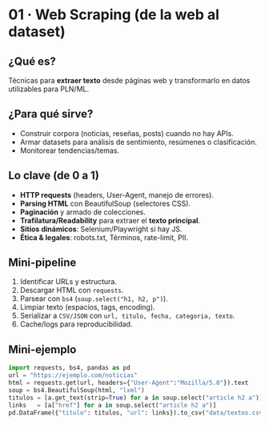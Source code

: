 # 01 · Web Scraping (de la web al dataset)

## ¿Qué es?
Técnicas para **extraer texto** desde páginas web y transformarlo en datos utilizables para PLN/ML.

## ¿Para qué sirve?
- Construir corpora (noticias, reseñas, posts) cuando no hay APIs.
- Armar datasets para análisis de sentimiento, resúmenes o clasificación.
- Monitorear tendencias/temas.

## Lo clave (de 0 a 1)
- **HTTP requests** (headers, User-Agent, manejo de errores).
- **Parsing HTML** con BeautifulSoup (selectores CSS).
- **Paginación** y armado de colecciones.
- **Trafilatura/Readability** para extraer el **texto principal**.
- **Sitios dinámicos**: Selenium/Playwright si hay JS.
- **Ética & legales**: robots.txt, Términos, rate-limit, PII.

## Mini-pipeline
1) Identificar URLs y estructura.  
2) Descargar HTML con `requests`.  
3) Parsear con `bs4` (`soup.select("h1, h2, p")`).  
4) Limpiar texto (espacios, tags, encoding).  
5) Serializar a `CSV/JSON` con `url, titulo, fecha, categoria, texto`.  
6) Cache/logs para reproducibilidad.

## Mini-ejemplo
```python
import requests, bs4, pandas as pd
url = "https://ejemplo.com/noticias"
html = requests.get(url, headers={"User-Agent":"Mozilla/5.0"}).text
soup = bs4.BeautifulSoup(html, "lxml")
titulos = [a.get_text(strip=True) for a in soup.select("article h2 a")]
links   = [a["href"] for a in soup.select("article h2 a")]
pd.DataFrame({"titulo": titulos, "url": links}).to_csv("data/textos.csv", index=False)
